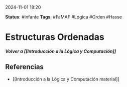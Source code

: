 2024-11-01 18:20

__Status__: #Infante 
__Tags__: #FaMAF  #Lógica #Orden #Hasse
# Estructuras Ordenadas

##### Volver a [[Introducción a la Lógica y Computación]]


## Referencias

- [[Introducción a la Lógica y Computación material]]




